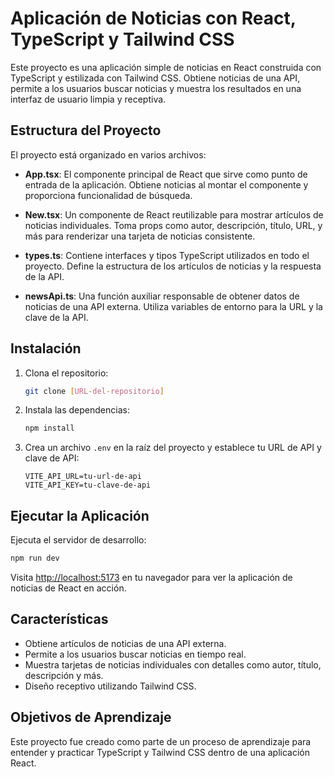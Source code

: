 # Aplicación de Noticias con React, TypeScript y Tailwind CSS

Este proyecto es una aplicación simple de noticias en React construida con TypeScript y estilizada con Tailwind CSS. Obtiene noticias de una API, permite a los usuarios buscar noticias y muestra los resultados en una interfaz de usuario limpia y receptiva.

## Estructura del Proyecto

El proyecto está organizado en varios archivos:

- **App.tsx**: El componente principal de React que sirve como punto de entrada de la aplicación. Obtiene noticias al montar el componente y proporciona funcionalidad de búsqueda.

- **New.tsx**: Un componente de React reutilizable para mostrar artículos de noticias individuales. Toma props como autor, descripción, título, URL, y más para renderizar una tarjeta de noticias consistente.

- **types.ts**: Contiene interfaces y tipos TypeScript utilizados en todo el proyecto. Define la estructura de los artículos de noticias y la respuesta de la API.

- **newsApi.ts**: Una función auxiliar responsable de obtener datos de noticias de una API externa. Utiliza variables de entorno para la URL y la clave de la API.

## Instalación

1. Clona el repositorio:

   ```bash
   git clone [URL-del-repositorio]
   ```

2. Instala las dependencias:

   ```bash
   npm install
   ```

3. Crea un archivo `.env` en la raíz del proyecto y establece tu URL de API y clave de API:

   ```env
   VITE_API_URL=tu-url-de-api
   VITE_API_KEY=tu-clave-de-api
   ```

## Ejecutar la Aplicación

Ejecuta el servidor de desarrollo:

```bash
npm run dev
```

Visita [http://localhost:5173](http://localhost:5173) en tu navegador para ver la aplicación de noticias de React en acción.

## Características

- Obtiene artículos de noticias de una API externa.
- Permite a los usuarios buscar noticias en tiempo real.
- Muestra tarjetas de noticias individuales con detalles como autor, título, descripción y más.
- Diseño receptivo utilizando Tailwind CSS.

## Objetivos de Aprendizaje

Este proyecto fue creado como parte de un proceso de aprendizaje para entender y practicar TypeScript y Tailwind CSS dentro de una aplicación React.
